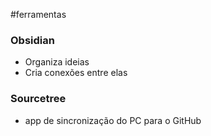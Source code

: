#ferramentas
### Obsidian
- Organiza ideias 
- Cria conexões entre elas

### **Sourcetree**
- app de sincronização do PC para o GitHub

